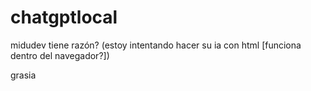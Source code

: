 # chatgptlocal
midudev tiene razón?
(estoy intentando hacer su ia con html [funciona dentro del navegador?])

grasia
